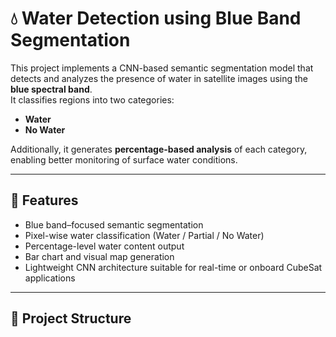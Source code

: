 # 💧 Water Detection using Blue Band Segmentation

This project implements a CNN-based semantic segmentation model that detects and analyzes the presence of water in satellite images using the **blue spectral band**.  
It classifies regions into two categories:
- **Water**
- **No Water**

Additionally, it generates **percentage-based analysis** of each category, enabling better monitoring of surface water conditions.

---

## 🚀 Features

- Blue band–focused semantic segmentation
- Pixel-wise water classification (Water / Partial / No Water)
- Percentage-level water content output
- Bar chart and visual map generation
- Lightweight CNN architecture suitable for real-time or onboard CubeSat applications

---

## 📁 Project Structure

